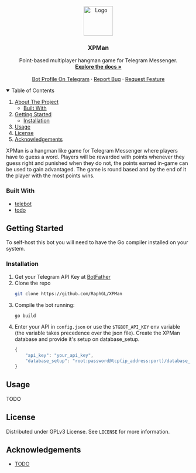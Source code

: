 <!-- PROJECT LOGO -->
<br />
<p align="center">
  <a href="https://github.com/othneildrew/Best-README-Template">
    <img src="images/logo.png" alt="Logo" width="80" height="80">
  </a>

  <h3 align="center">XPMan</h3>

  <p align="center">
     Point-based multiplayer hangman game for Telegram Messenger. 
    <br />
    <a href="https://github.com/RaphGL/XPMan"><strong>Explore the docs »</strong></a>
    <br />
    <br />
    <a href="http://t.me/XPManBot">Bot Profile On Telegram</a>
    ·
    <a href="https://github.com/RaphGL/XPMan/issues">Report Bug</a>
    ·
    <a href="https://github.com/RaphGL/XPMan/issues">Request Feature</a>
  </p>
</p>



<!-- TABLE OF CONTENTS -->
<details open="open">
  <summary>Table of Contents</summary>
  <ol>
    <li>
      <a href="#about-the-project">About The Project</a>
      <ul>
        <li><a href="#built-with">Built With</a></li>
      </ul>
    </li>
    <li>
      <a href="#getting-started">Getting Started</a>
      <ul>
        <li><a href="#installation">Installation</a></li>
      </ul>
    </li>
    <li><a href="#usage">Usage</a></li>
    <li><a href="#license">License</a></li>
    <li><a href="#acknowledgements">Acknowledgements</a></li>
  </ol>
</details>



<!-- ABOUT THE PROJECT -->
XPMan is a hangman like game for Telegram Messenger where players have to guess a word. Players will be rewarded with points whenever they guess right and punished when they do not, the points earned in-game can be used to gain advantaged. The game is round based and by the end of it the player with the most points wins. 

### Built With

* [telebot](https://github.com/tucnak/telebot)
* [todo]()



<!-- GETTING STARTED -->
## Getting Started

To self-host this bot you will need to have the Go compiler installed on your system.

### Installation

1. Get your Telegram API Key at [BotFather](https://t.me/Botfather)
2. Clone the repo
   ```sh
   git clone https://github.com/RaphGL/XPMan
   ```
3. Compile the bot running:
   ```sh
   go build
   ```
4. Enter your API in `config.json` or use the `$TGBOT_API_KEY` env variable (the variable takes precedence over the json file). Create the XPMan database and provide it's setup on database_setup.
   ```js
   {
       "api_key": "your_api_key",
       "database_setup": "root:password@tcp(ip_address:port)/database_name"
   }
   ```



<!-- USAGE EXAMPLES -->
## Usage

TODO

<!-- LICENSE -->
## License

Distributed under GPLv3 License. See `LICENSE` for more information.

<!-- ACKNOWLEDGEMENTS -->
## Acknowledgements
* [TODO]()



<!-- MARKDOWN LINKS & IMAGES -->
<!-- https://www.markdownguide.org/basic-syntax/#reference-style-links -->
[contributors-shield]: https://img.shields.io/github/contributors/othneildrew/Best-README-Template.svg?style=for-the-badge
[contributors-url]: https://github.com/othneildrew/Best-README-Template/graphs/contributors
[forks-shield]: https://img.shields.io/github/forks/othneildrew/Best-README-Template.svg?style=for-the-badge
[forks-url]: https://github.com/othneildrew/Best-README-Template/network/members
[stars-shield]: https://img.shields.io/github/stars/othneildrew/Best-README-Template.svg?style=for-the-badge
[stars-url]: https://github.com/othneildrew/Best-README-Template/stargazers
[issues-shield]: https://img.shields.io/github/issues/othneildrew/Best-README-Template.svg?style=for-the-badge
[issues-url]: https://github.com/othneildrew/Best-README-Template/issues
[license-shield]: https://img.shields.io/github/license/othneildrew/Best-README-Template.svg?style=for-the-badge
[license-url]: https://github.com/othneildrew/Best-README-Template/blob/master/LICENSE.txt
[linkedin-shield]: https://img.shields.io/badge/-LinkedIn-black.svg?style=for-the-badge&logo=linkedin&colorB=555
[linkedin-url]: https://linkedin.com/in/othneildrew
[product-screenshot]: images/screenshot.png
